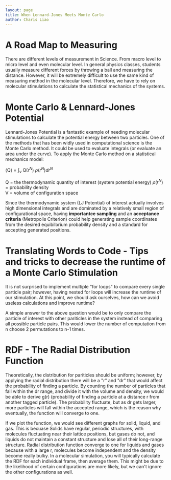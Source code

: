 ```yaml
---
layout: page 
title: When Lennard-Jones Meets Monte Carlo  
author: Charis Liao
---
```


# A Road Map to Measuring 
There are different levels of measurement in Science. From macro level to micro level and even molecular level. In general physics classes, students usually measure different forces by throwing a ball and measuring the distance. However, it will be extremely difficult to use the same kind of measuring method in the molecular level. Therefore, we have to rely on molecular stimulations to calculate the statistical mechanics of the systems. 

# Monte Carlo & Lennard-Jones Potential 

Lennard-Jones Potential is a fantastic example of needing molecular stimulations to calculate the potential energy between two particles. One of the methods that has been widly used in computational science is the Monte Carlo method. It could be used to evaluate integrals (or evaluate an area under the curve). To apply the Monte Carlo method on a statistical mechanics model: 

⟨Q⟩ = $\int_v$ Q($r^N$) $\rho$($r^N$)$dr^N$  

Q = the thermodynamic quantity of interest (system potential energy)
$\rho$($r^N$) = probability density  
V = volume of configuration space

Since the thermodynamic system (LJ Potential) of interest actually involves high dimensional integrals and are dominated by a relatively small region of configurational space, having **importantce sampling** and an **acceptance criteria** (Metropolis Criterion) could help generating sample coordinates from the desired equibilbrium probability density and a standard for accepting generated positions.  

# Translating Words to Code - Tips and tricks to decrease the runtime of a Monte Carlo Stimulation  

It is not surprised to implement multiple "for loops" to compare every single particle pair; however, having nested for loops will increase the runtime of our stimulation. At this point, we should ask ourselves, how can we avoid useless calculations and improve runtime? 

A simple answer to the above question would be to only compare the particle of interest with other pariticles in the system instead of comparing all possible particle pairs. This would lower the number of computation from n choose 2 permutations to n-1 times. 

# RDF - The Radial Distribution Function 

Theoretically, the distribution for pariticles should be uniform; however, by applying the radial distribution there will be a "r" and "dr" that would affect the probability of finding a particle. By counting the number of particles that fall within the dr range, and divide it with the volume and density, we would be able to derive g(r) (probability of finding a particle at a distance r from another tagged particle). The probability fluctuate, but as dr gets larger, more particles will fall within the accepted range, which is the reason why eventually, the function will converge to one. 

If we plot the function, we would see different graphs for solid, liquid, and gas. This is becuase Solids have regular, periodic structures, with molecules fluctuating near their lattice positions, but gases do not, and liquids do not maintain a constant structure and lose all of their long-range structure. Radial distribution function converge to one for liquids and gases because with a large r, molecules become independent and the density become really bulky. In a molecular simulation, you will typically calculate the RDF for each individual frame, then average them. This might be due to the likelihood of certain configurations are more likely, but we can't ignore the other configurations as well. 










